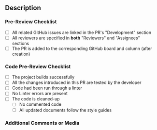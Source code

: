## Description

<!-- Briefly describe what you have managed to do in the scope of this PR._ -->

### Pre-Review Checklist

- [ ] All related GitHub issues are linked in the PR's "Development" section
- [ ] All reviewers are specified in **both** "Reviewers" and "Assignees" sections
- [ ] The PR is added to the corresponding GitHub board and column (after creation) <!-- "In Progress" if it's a Draft, and "To Review" if it's ready for review -->

### Code Pre-Review Checklist

- [ ] The project builds successfully
- [ ] All the changes introduced in this PR are tested by the developer
- [ ] Code had been run through a linter
- [ ] No Linter errors are present
- [ ] The code is cleaned-up
    - [ ] No commented code
    - [ ] All updated documents follow the style guides

<!-- Optional items (uncomment if apply): -->
<!-- ⚠️ **The Pull Request requires a thorough review due to complex logic** -->
<!-- ✅ The task has been preliminarily tested by a QA engineer -->
<!-- 🧑‍🎨 The UI differs from the one present in Figma, but an Executive Designer approves this -->

### Additional Comments or Media

<!-- Point out the parts that may require additional attention, and attach images, videos, or other relevant files. -->
